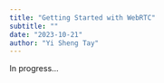 ```yaml
---
title: "Getting Started with WebRTC"
subtitle: ""
date: "2023-10-21"
author: "Yi Sheng Tay"
---
```


In progress...